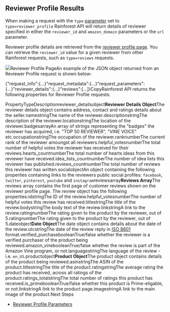 Reviewer Profile Results
------------------------

When making a request with the `type` [parameter](/docs/product-data-api/parameters/reviewer-profile) set to `type=reviewer_profile` Rainforest API will return details of reviewer specified in either the `reviewer_id` and `amazon_domain` parameters or the `url` parameter.

Reviewer profile details are retrieved from the [reviewer profile page](https://www.amazon.com/gp/profile/amzn1.account.AHBEI6Q4F4WHRIFK5CWQMRVPOQMA). You can retrieve the `reviewer_id` value for a given reviewer from other Rainforest requests, such as `type=reviews` requests.

![](https://apiimages.imgix.net/rainforestapi/images/png/docs/reviewer_profile.png?auto=format&ixlib=react-9.5.1-beta.1&w=600)Reviewer Profile PageAn example of the JSON object returned from an Reviewer Profile request is shown below:

{"request\_info":{...}"request\_metadata":{...}"request\_parameters":{...}"reviewer\_details":{...}"reviews":[...]}CopyRainforest API returns the following properties for Reviewer Profile requests:

PropertyTypeDescriptionreviewer\_detailsobject**Reviewer Details Object**The reviewer details object contains address, contact and ratings details about the seller.namestringThe name of the reviewer.descriptionstringThe description of the reviewer.locationstringThe location of the reviewer.badgesarrayAn array of strings representing the "badges" the reviewer has acquired, i.e. "TOP 50 REVIEWER", "VINE VOICE" etc.occupationstringThe occupation of the reviewer.ranknumberThe current rank of the reviewer amoungst all reviewers.helpful\_votesnumberThe total number of helpful votes the reviewer has received for their reviews.hearts\_countnumberThe total number of hearts ideas from this reviewer have received.idea\_lists\_countnumberThe number of idea lists this reviewer has published.reviews\_countnumberThe total number of reviews this reviewer has written.socialobjectAn object containing the following properties containing links to the reviewers public social profiles: `facebook`, `twitter`, `pinterest`, `youtube` and `instagram`reviewsarray**Reviews Array**The reviews array contains the first page of customer reviews shown on the reviewer profile page. The review object has the following properties:idstringThe ID of the review.helpful\_votesnumberThe number of helpful votes this review has received.titlestringThe title of the review.bodystringThe body text of the review.linkstringA link to the review.ratingnumberThe rating given to the product by the reviewer, out of 5.ratingnumberThe rating given to the product by the reviewer, out of 5.dateobject**Date Object**The date object contains details about the date of the review.utcstringThe date of the review reply in [ISO 8601](https://en.wikipedia.org/wiki/ISO_8601) format.verified\_purchasebooleanTrue/false whether the reviewer is a verified purchaser of the product being reviewed.amazon\_vinebooleanTrue/false whether the review is part of the Amazon Vine program, or not.languagestringThe language of the review - i.e. `en_US`.productobject**Product Object**The product object contains details of the product being reviewed.asinstringThe ASIN of the product.titlestringThe title of the product.ratingstringThe average rating the product has received, across all ratings of the product.ratings\_totalstringThe total number of ratings this product has received.is\_primebooleanTrue/false whether this product is Prime-eligable, or not.linkstringA link to the product page.imagestringA link to the main image of the product.Next Steps

* [Reviewer Profile Parameters](/docs/product-data-api/parameters/reviewer-profile)
